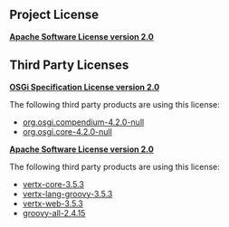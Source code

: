 <!-- Created by CodeLicenseManager -->
## Project License

__[Apache Software License version 2.0](http://www.apache.org/licenses/LICENSE-2.0.html)__

## Third Party Licenses

__[OSGi Specification License version 2.0](http://www.osgi.org/Specifications/Licensing)__

The following third party products are using this license:

* [org.osgi.compendium-4.2.0-null](http://www.osgi.org/)
* [org.osgi.core-4.2.0-null](http://www.osgi.org/)

__[Apache Software License version 2.0](http://www.apache.org/licenses/LICENSE-2.0.txt)__

The following third party products are using this license:

* [vertx-core-3.5.3](http://www.apache.org/licenses/LICENSE-2.0.txt)
* [vertx-lang-groovy-3.5.3](http://www.apache.org/licenses/LICENSE-2.0.txt)
* [vertx-web-3.5.3](http://rubygems-proxy.torquebox.org/releases)
* [groovy-all-2.4.15](http://groovy-lang.org)

<!-- CLM -->
